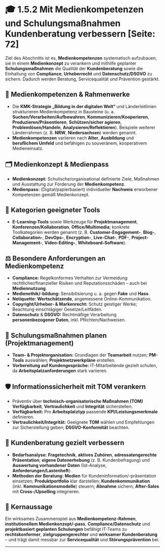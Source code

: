 # 🎓 1.5.2 Mit Medienkompetenzen und Schulungsmaßnahmen Kundenberatung verbessern [Seite: 72]

Ziel des Abschnitts ist es, **Medienkompetenzen** systematisch aufzubauen, sie in einem **Medienkonzept** zu verankern und mithilfe geplanter **Schulungsmaßnahmen** die Qualität der **Kundenberatung** sowie die Einhaltung von **Compliance**, **Urheberrecht** und **Datenschutz/DSGVO** zu sichern. Dadurch werden Beratung, Servicequalität und Prävention gestärkt. 

## 🧠 Medienkompetenzen & Rahmenwerke

* Die **KMK-Strategie „Bildung in der digitalen Welt“** und Länderleitlinien strukturieren Medienkompetenz in Bausteine (u. a. **Suchen/Verarbeiten/Aufbewahren**, **Kommunizieren/Kooperieren**, **Produzieren/Präsentieren**, **Schützen/sicher agieren**, **Problemlösen/Handeln**, **Analysieren/Reflektieren**). Beispiele weiterer Länderrahmen (z. B. **NRW**, **Niedersachsen**) werden genannt. 
* **Medienkompetenzen** variieren nach **Alter**, **Ausbildung** und **beruflichem Umfeld** und befähigen zu souveränem, kooperativem Medieneinsatz. 

## 🗂️ Medienkonzept & Medienpass

* **Medienkonzept:** Schulische/organisational definierte Ziele, Maßnahmen und Ausstattung zur Förderung der **Medienkompetenz**.
* **Medienpass:** (Digital/papierbasiert) individueller **Nachweis** erworbener Kompetenzen gemäß Medienkonzept. 

## 🧰 Kategorien geeigneter Tools

* **E-Learning-Tools** sowie Werkzeuge für **Projektmanagement**, **Konferenzen/Kollaboration**, **Office/Multimedia**; konkrete Toolkategorien werden genannt (z. B. **Customer-Engagement-**, **Blog-**, **Collaboration-**, **DevOps-**, **Encryption-**, **Live-Chat-**, **PDF-**, **Project-Management-**, **Video-Editing-**, **Whiteboard-Software**). 

## ⚖️ Besondere Anforderungen an Medienkompetenz

* **Compliance:** Regelkonformes Verhalten zur Vermeidung rechtlicher/finanzieller Risiken und Reputationsschäden – auch bei **Mediennutzung**.
* **Medienethik/-bildung:** Sensibilisierung u. a. gegen **Fake** und **Hass**.
* **Netiquette:** **Wertschätzende**, angemessene Online-Kommunikation.
* **Copyright/Urheber- & Markenrecht:** Schutz geistiger Werke; Beachtung einschlägiger Gesetze/Leitfäden.
* **Datenschutz** & **DSGVO:** Rechtmäßige Verarbeitung **personenbezogener Daten**, inkl. Pflichten/Nachweisen. 

## 🧩 Schulungsmaßnahmen planen (Projektmanagement)

* **Team- & Projektorganisation:** Grundlagen der **Teamarbeit** nutzen; **PM-Tools** auswählen; **Projektnetzwerkpläne** erstellen. 
* **Vorbereitung auf Kundengespräche:** IT-Mitarbeitende gezielt schulen, da **Arbeitsplatzanforderungen** stark variieren. 

## 🛡️ Informationssicherheit mit TOM verankern

* Präventiv über **technisch-organisatorische Maßnahmen (TOM)** **Verfügbarkeit**, **Vertraulichkeit** und **Integrität** sicherstellen.
* **Verfügbarkeit:** Pro **Arbeitsplatztyp** passende **KPI/Leistungsmerkmale** definieren.
* **Vertraulichkeit/Integrität:** Geeignete **TOM** wählen und Empfehlungen zur Sicherstellung geben; **DSGVO-Konformität** beachten. 

## 🎤 Kundenberatung gezielt verbessern

* **Bedarfsanalyse:** **Fragetechnik**, **aktives Zuhören**, **adressatengerechte Präsentation**; **eigene Datenerhebung** (z. B. Kundenbefragung) und **Auswertung vorhandener Daten** (Ist-Analyse, **Anforderungen/Lastenheft**).
* **Methoden der Beratung:** **Medien** für Kundeninformation/-präsentation einsetzen; **Produktportfolio** klar darstellen; **Kundenkommunikation** (inkl. **Kommunikationsmodelle**) steuern; **Abnahme** sichern; **After-Sales** mit **Cross-/Upselling** integrieren. 

## 🎯 Kernaussage

Ein wirksames Zusammenspiel aus **Medienkompetenz-Rahmen**, **institutionellem Medienkonzept/-pass**, **Compliance/Datenschutz** und **projektbasiert geplanten Schulungen** befähigt IT-Teams zu **rechtskonformer**, **zielgruppengerechter** und **wirksamer Kundenberatung** – und trägt damit messbar zur **Servicequalität** und **Störungsprävention** bei. 


---
